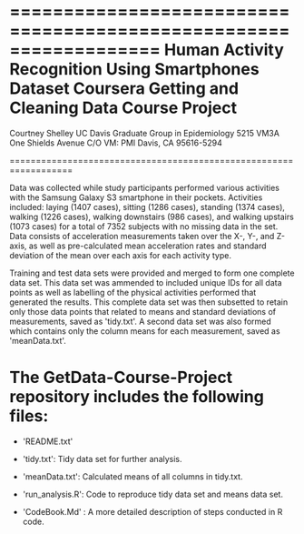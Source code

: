==================================================================
Human Activity Recognition Using Smartphones Dataset
Coursera Getting and Cleaning Data Course Project
==================================================================

Courtney Shelley
UC Davis Graduate Group in Epidemiology
5215 VM3A
One Shields Avenue
C/O VM: PMI 
Davis, CA 95616-5294

==================================================================

Data was collected while study participants performed various activities with the Samsung Galaxy S3 smartphone in their pockets.   Activities included: laying (1407 cases), sitting (1286 cases), standing (1374 cases), walking (1226 cases), walking downstairs (986 cases), and walking upstairs (1073 cases) for a total of 7352 subjects with no missing data in the set.   Data consists of acceleration measurements taken over the X-, Y-, and Z-axis, as well as pre-calculated mean acceleration rates and standard deviation of the mean over each axis for each activity type.   

Training and test data sets were provided and merged to form one complete data set.  This data set was ammended to included unique IDs for all data points as well as labelling of the physical activities performed that generated the results.  This complete data set was then subsetted to retain only those data points that related to means and standard deviations of measurements, saved as 'tidy.txt'.    A second data set was also formed which contains only the column means for each measurement, saved as 'meanData.txt'.  

The GetData-Course-Project repository includes the following files:
======================================


- 'README.txt'

- 'tidy.txt':  Tidy data set for further analysis.

- 'meanData.txt': Calculated means of all columns in tidy.txt.

- 'run_analysis.R': Code to reproduce tidy data set and means data set.

- 'CodeBook.Md' : A more detailed description of steps conducted in R code.
 

